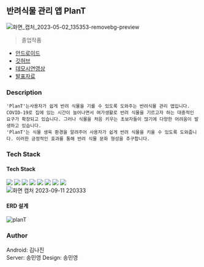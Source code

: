 ## 반려식물 관리 앱 PlanT
![화면_캡처_2023-05-02_135353-removebg-preview](https://github.com/ankisile/graduation-springboot-appservice/assets/53250432/502e0978-ff93-4e6f-8218-4731fca12a1c)

> 졸업작품
- [안드로이드](https://github.com/jejxis/GraduationProject)
- [깃허브](https://github.com/ankisile/graduation-springboot-appservice)
- [데모시연영상](https://drive.google.com/file/d/15sDyizRijrf6OM9K-Zg0xlXpAKks5Uak/view?usp=sharing)
- [발표자료](https://docs.google.com/presentation/d/1FV0qLNpZK1FSXkrlF-46xBQvvPXkVE2A/edit?usp=share_link&ouid=100934178736454734095&rtpof=true&sd=true)

### Description
```
'PlanT'는사용자가 쉽게 반려 식물을 기를 수 있도록 도와주는 반려식물 관리 앱입니다.
COVID-19로 집에 있는 시간이 늘어나면서 여가생활로 반려 식물을 기르고자 하는 대중적인 요구가 확장되고 있습니다. 그러나 식물을 처음 키우는 초보자들이 많기에 다양한 어려움이 발생하고 있습니다. 
'PlanT'는 식물 생육 환경을 알려주어 사용자가 쉽게 반려 식물을 키울 수 있도록 도와줍니다. 이러한 긍정적인 효과를 통해 반려 식물 문화 형성을 추구합니다.
```
### Tech Stack
#### Tech Stack
<img src="https://img.shields.io/badge/JAVA-007396?style=for-the-badge&logo=java&logoColor=white">   <img src="https://img.shields.io/badge/JPA-007396?style=for-the-badge&logo=JPA&logoColor=white">  <img src="https://img.shields.io/badge/Spring Boot-6DB33F?style=for-the-badge&logo=Spring Boot&logoColor=yellow">  <img src="https://img.shields.io/badge/mariaDB-003545?style=for-the-badge&logo=mariaDB&logoColor=white">  <img src="https://img.shields.io/badge/github-181717?style=for-the-badge&logo=github&logoColor=white">   <img src="https://img.shields.io/badge/linux-FCC624?style=for-the-badge&logo=linux&logoColor=black">   <img src="https://img.shields.io/badge/amazonaws-232F3E?style=for-the-badge&logo=amazonaws&logoColor=white">   <img src="https://img.shields.io/badge/firebase-FFCA28?style=for-the-badge&logo=firebase&logoColor=black">    
![화면 캡처 2023-09-11 220333](https://github.com/ankisile/graduation-springboot-appservice/assets/53250432/eca05448-35f2-4a25-a583-b3fdffb5ed82)


#### ERD 설계
![planT](https://github.com/jejxis/GraduationProject/assets/53250432/a34f558d-1321-475d-a1d0-5be501e16dec)

### Author
Android: 김나진  
Server: 송민영
Design: 송민영
